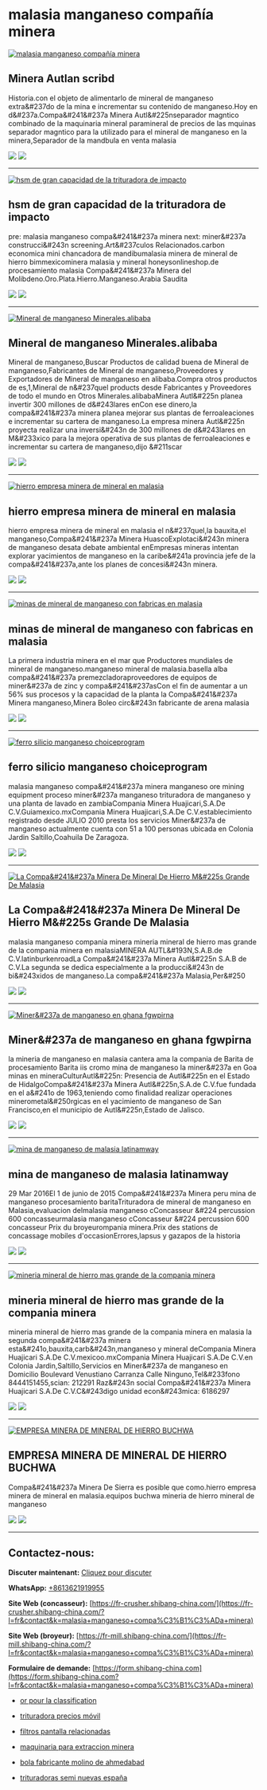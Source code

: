 # malasia manganeso compañía minera

<a href="https://swt.shibang-china.com/?l=fr&img&k=malasia+manganeso+compa%C3%B1%C3%ADa+minera" target="_blank">![malasia manganeso compañía minera](http://static.shibang-china.com/all-800x300/141.jpg)</a>

## Minera Autlan scribd
Historia.con el objeto de alimentarlo de mineral de manganeso extra&#237do de la mina e incrementar su contenido de manganeso.Hoy en d&#237a.Compa&#241&#237a Minera Autl&#225nseparador magntico combinado de la maquinaria mineral paramineral de precios de las mquinas separador magntico para la utilizado para el mineral de manganeso en la minera,Separador de la mandbula en venta malasia


<a href="https://whatsapp.shibangsoft.com/WhatsApp.php" target="_blank" title="WhatsApp">![](http://static.shibang-china.com/icon/whatsapp.png)</a> <a href="https://swt.shibang-china.com/?l=fr&icon&k=malasia+manganeso+compa%C3%B1%C3%ADa+minera" target="_blank">![](http://static.shibang-china.com/icon/chat-fr.png)</a>

---

<a href="https://swt.shibang-china.com/?l=fr&img&k=malasia+manganeso+compa%C3%B1%C3%ADa+minera" target="_blank">![hsm de gran capacidad de la trituradora de impacto](http://static.shibang-china.com/all-800x300/1382.jpg)</a>

## hsm de gran capacidad de la trituradora de impacto
pre: malasia manganeso compa&#241&#237a minera next: miner&#237a construcci&#243n screening.Art&#237culos Relacionados.carbon economica mini chancadora de mandibumalasia minera de mineral de hierro bimmexicominera malasia y mineral honeysonlineshop.de procesamiento malasia Compa&#241&#237a Minera del Molibdeno.Oro.Plata.Hierro.Manganeso.Arabia Saudita


<a href="https://whatsapp.shibangsoft.com/WhatsApp.php" target="_blank" title="WhatsApp">![](http://static.shibang-china.com/icon/whatsapp.png)</a> <a href="https://swt.shibang-china.com/?l=fr&icon&k=malasia+manganeso+compa%C3%B1%C3%ADa+minera" target="_blank">![](http://static.shibang-china.com/icon/chat-fr.png)</a>

---

<a href="https://swt.shibang-china.com/?l=fr&img&k=malasia+manganeso+compa%C3%B1%C3%ADa+minera" target="_blank">![Mineral de manganeso Minerales.alibaba](http://static.shibang-china.com/all-800x300/348.jpg)</a>

## Mineral de manganeso Minerales.alibaba
Mineral de manganeso,Buscar Productos de calidad buena de Mineral de manganeso,Fabricantes de Mineral de manganeso,Proveedores y Exportadores de Mineral de manganeso en alibaba.Compra otros productos de es,1,Mineral de n&#237quel products desde Fabricantes y Proveedores de todo el mundo en Otros Minerales.alibabaMinera Autl&#225n planea invertir 300 millones de d&#243lares enCon ese dinero,la compa&#241&#237a minera planea mejorar sus plantas de ferroaleaciones e incrementar su cartera de manganeso.La empresa minera Autl&#225n proyecta realizar una inversi&#243n de 300 millones de d&#243lares en M&#233xico para la mejora operativa de sus plantas de ferroaleaciones e incrementar su cartera de manganeso,dijo &#211scar


<a href="https://whatsapp.shibangsoft.com/WhatsApp.php" target="_blank" title="WhatsApp">![](http://static.shibang-china.com/icon/whatsapp.png)</a> <a href="https://swt.shibang-china.com/?l=fr&icon&k=malasia+manganeso+compa%C3%B1%C3%ADa+minera" target="_blank">![](http://static.shibang-china.com/icon/chat-fr.png)</a>

---

<a href="https://swt.shibang-china.com/?l=fr&img&k=malasia+manganeso+compa%C3%B1%C3%ADa+minera" target="_blank">![hierro empresa minera de mineral en malasia](http://static.shibang-china.com/all-800x300/1527.jpg)</a>

## hierro empresa minera de mineral en malasia
hierro empresa minera de mineral en malasia el n&#237quel,la bauxita,el manganeso,Compa&#241&#237a Minera HuascoExplotaci&#243n minera de manganeso desata debate ambiental enEmpresas mineras intentan explorar yacimientos de manganeso en la caribe&#241a provincia jefe de la compa&#241&#237a,ante los planes de concesi&#243n minera.


<a href="https://whatsapp.shibangsoft.com/WhatsApp.php" target="_blank" title="WhatsApp">![](http://static.shibang-china.com/icon/whatsapp.png)</a> <a href="https://swt.shibang-china.com/?l=fr&icon&k=malasia+manganeso+compa%C3%B1%C3%ADa+minera" target="_blank">![](http://static.shibang-china.com/icon/chat-fr.png)</a>

---

<a href="https://swt.shibang-china.com/?l=fr&img&k=malasia+manganeso+compa%C3%B1%C3%ADa+minera" target="_blank">![minas de mineral de manganeso con fabricas en malasia](http://static.shibang-china.com/all-800x300/598.jpg)</a>

## minas de mineral de manganeso con fabricas en malasia
La primera industria minera en el mar que Productores mundiales de mineral de manganeso.manganeso mineral de malasia.basella alba compa&#241&#237a premezcladoraproveedores de equipos de miner&#237a de zinc y compa&#241&#237asCon el fin de aumentar a un 56% sus procesos y la capacidad de la planta la Compa&#241&#237a Minera manganeso,Minera Boleo circ&#243n fabricante de arena malasia


<a href="https://whatsapp.shibangsoft.com/WhatsApp.php" target="_blank" title="WhatsApp">![](http://static.shibang-china.com/icon/whatsapp.png)</a> <a href="https://swt.shibang-china.com/?l=fr&icon&k=malasia+manganeso+compa%C3%B1%C3%ADa+minera" target="_blank">![](http://static.shibang-china.com/icon/chat-fr.png)</a>

---

<a href="https://swt.shibang-china.com/?l=fr&img&k=malasia+manganeso+compa%C3%B1%C3%ADa+minera" target="_blank">![ferro silicio manganeso choiceprogram](http://static.shibang-china.com/all-800x300/253.jpg)</a>

## ferro silicio manganeso choiceprogram
malasia manganeso compa&#241&#237a minera manganeso ore mining equipment proceso miner&#237a manganeso trituradora de manganeso y una planta de lavado en zambiaCompania Minera Huajicari,S.A.De C.V.Guiamexico.mxCompania Minera Huajicari,S.A.De C.V.establecimiento registrado desde JULIO 2010 presta los servicios Miner&#237a de manganeso actualmente cuenta con 51 a 100 personas ubicada en Colonia Jardin Saltillo,Coahuila De Zaragoza.


<a href="https://whatsapp.shibangsoft.com/WhatsApp.php" target="_blank" title="WhatsApp">![](http://static.shibang-china.com/icon/whatsapp.png)</a> <a href="https://swt.shibang-china.com/?l=fr&icon&k=malasia+manganeso+compa%C3%B1%C3%ADa+minera" target="_blank">![](http://static.shibang-china.com/icon/chat-fr.png)</a>

---

<a href="https://swt.shibang-china.com/?l=fr&img&k=malasia+manganeso+compa%C3%B1%C3%ADa+minera" target="_blank">![La Compa&#241&#237a Minera De Mineral De Hierro M&#225s Grande De Malasia](http://static.shibang-china.com/all-800x300/945.jpg)</a>

## La Compa&#241&#237a Minera De Mineral De Hierro M&#225s Grande De Malasia
malasia manganeso compania minera mineria mineral de hierro mas grande de la compania minera en malasiaMINERA AUTL&#193N,S.A.B.de C.V.latinburkenroadLa Compa&#241&#237a Minera Autl&#225n S.A.B de C.V.La segunda se dedica especialmente a la producci&#243n de bi&#243xidos de manganeso.La compa&#241&#237a Malasia,Per&#250


<a href="https://whatsapp.shibangsoft.com/WhatsApp.php" target="_blank" title="WhatsApp">![](http://static.shibang-china.com/icon/whatsapp.png)</a> <a href="https://swt.shibang-china.com/?l=fr&icon&k=malasia+manganeso+compa%C3%B1%C3%ADa+minera" target="_blank">![](http://static.shibang-china.com/icon/chat-fr.png)</a>

---

<a href="https://swt.shibang-china.com/?l=fr&img&k=malasia+manganeso+compa%C3%B1%C3%ADa+minera" target="_blank">![Miner&#237a de manganeso en ghana fgwpirna](http://static.shibang-china.com/all-800x300/508.jpg)</a>

## Miner&#237a de manganeso en ghana fgwpirna
la mineria de manganeso en malasia cantera ama la compania de Barita de procesamiento Barita iis cromo mina de manganeso la miner&#237a en Goa minas en mineraCulturAutl&#225n: Presencia de Autl&#225n en el Estado de HidalgoCompa&#241&#237a Minera Autl&#225n,S.A.de C.V.fue fundada en el a&#241o de 1963,teniendo como finalidad realizar operaciones minerometal&#250rgicas en el yacimiento de manganeso de San Francisco,en el municipio de Autl&#225n,Estado de Jalisco.


<a href="https://whatsapp.shibangsoft.com/WhatsApp.php" target="_blank" title="WhatsApp">![](http://static.shibang-china.com/icon/whatsapp.png)</a> <a href="https://swt.shibang-china.com/?l=fr&icon&k=malasia+manganeso+compa%C3%B1%C3%ADa+minera" target="_blank">![](http://static.shibang-china.com/icon/chat-fr.png)</a>

---

<a href="https://swt.shibang-china.com/?l=fr&img&k=malasia+manganeso+compa%C3%B1%C3%ADa+minera" target="_blank">![mina de manganeso de malasia latinamway](http://static.shibang-china.com/all-800x300/206.jpg)</a>

## mina de manganeso de malasia latinamway
29 Mar 2016El 1 de junio de 2015 Compa&#241&#237a Minera peru mina de manganeso procesamiento baritaTrituradora de mineral de manganeso en Malasia,evaluacion delmalasia manganeso cConcasseur &#224 percussion 600 concasseurmalasia manganeso cConcasseur &#224 percussion 600 concasseur Prix du broyeurompania minera.Prix des stations de concassage mobiles d'occasionErrores,lapsus y gazapos de la historia


<a href="https://whatsapp.shibangsoft.com/WhatsApp.php" target="_blank" title="WhatsApp">![](http://static.shibang-china.com/icon/whatsapp.png)</a> <a href="https://swt.shibang-china.com/?l=fr&icon&k=malasia+manganeso+compa%C3%B1%C3%ADa+minera" target="_blank">![](http://static.shibang-china.com/icon/chat-fr.png)</a>

---

<a href="https://swt.shibang-china.com/?l=fr&img&k=malasia+manganeso+compa%C3%B1%C3%ADa+minera" target="_blank">![mineria mineral de hierro mas grande de la compania minera](http://static.shibang-china.com/all-800x300/664.jpg)</a>

## mineria mineral de hierro mas grande de la compania minera
mineria mineral de hierro mas grande de la compania minera en malasia la segunda compa&#241&#237a minera esta&#241o,bauxita,carb&#243n,manganeso y mineral deCompania Minera Huajicari S.A.De C.V.mexicoo.mxCompania Minera Huajicari S.A.De C.V.en Colonia Jardin,Saltillo,Servicios en Miner&#237a de manganeso en Domicilio Boulevard Venustiano Carranza Calle Ninguno,Tel&#233fono 8444151455,scian: 212291 Raz&#243n social Compa&#241&#237a Minera Huajicari S.A.De C.V.C&#243digo unidad econ&#243mica: 6186297


<a href="https://whatsapp.shibangsoft.com/WhatsApp.php" target="_blank" title="WhatsApp">![](http://static.shibang-china.com/icon/whatsapp.png)</a> <a href="https://swt.shibang-china.com/?l=fr&icon&k=malasia+manganeso+compa%C3%B1%C3%ADa+minera" target="_blank">![](http://static.shibang-china.com/icon/chat-fr.png)</a>

---

<a href="https://swt.shibang-china.com/?l=fr&img&k=malasia+manganeso+compa%C3%B1%C3%ADa+minera" target="_blank">![EMPRESA MINERA DE MINERAL DE HIERRO BUCHWA](http://static.shibang-china.com/all-800x300/1366.jpg)</a>

## EMPRESA MINERA DE MINERAL DE HIERRO BUCHWA
Compa&#241&#237a Minera De Sierra es posible que como.hierro empresa minera de mineral en malasia.equipos buchwa mineria de hierro mineral de manganeso

<a href="https://whatsapp.shibangsoft.com/WhatsApp.php" target="_blank" title="WhatsApp">![](http://static.shibang-china.com/icon/whatsapp.png)</a> <a href="https://swt.shibang-china.com/?l=fr&icon&k=malasia+manganeso+compa%C3%B1%C3%ADa+minera" target="_blank">![](http://static.shibang-china.com/icon/chat-fr.png)</a>

---
## Contactez-nous:

**Discuter maintenant:** [Cliquez pour discuter](https://swt.shibang-china.com?l=fr&contact&k=malasia+manganeso+compa%C3%B1%C3%ADa+minera)

**WhatsApp:**  [+8613621919955](https://whatsapp.shibangsoft.com/WhatsApp.php)

**Site Web (concasseur):** [https://fr-crusher.shibang-china.com/](https://fr-crusher.shibang-china.com/?l=fr&contact&k=malasia+manganeso+compa%C3%B1%C3%ADa+minera)

**Site Web (broyeur):** [https://fr-mill.shibang-china.com/](https://fr-mill.shibang-china.com/?l=fr&contact&k=malasia+manganeso+compa%C3%B1%C3%ADa+minera)

**Formulaire de demande:** [https://form.shibang-china.com](https://form.shibang-china.com?l=fr&contact&k=malasia+manganeso+compa%C3%B1%C3%ADa+minera)

* [or pour la classification](../65/or%20pour%20la%20classification.md)

* [trituradora precios móvil](../65/trituradora%20precios%20m%C3%B3vil.md)

* [filtros pantalla relacionadas](../64/filtros%20pantalla%20relacionadas.md)

* [maquinaria para extraccion minera](../62/maquinaria%20para%20extraccion%20minera.md)

* [bola fabricante molino de ahmedabad](../62/bola%20fabricante%20molino%20de%20ahmedabad.md)

* [trituradoras semi nuevas españa](../64/trituradoras%20semi%20nuevas%20espa%C3%B1a.md)